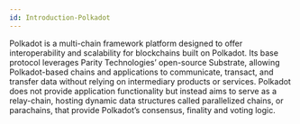 ```yaml
---
id: Introduction-Polkadot
---
```

Polkadot is a multi-chain framework platform designed to offer interoperability and scalability for blockchains built on Polkadot. Its base protocol leverages Parity Technologies’ open-source Substrate, allowing Polkadot-based chains and applications to communicate, transact, and transfer data without relying on intermediary products or services. Polkadot does not provide application functionality but instead aims to serve as a relay-chain, hosting dynamic data structures called parallelized chains, or parachains, that provide Polkadot’s consensus, finality and voting logic.
